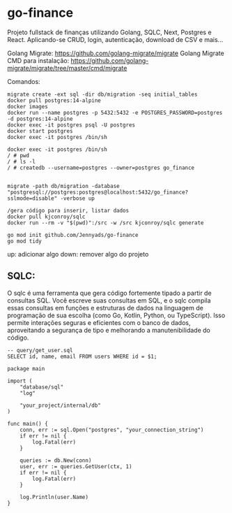 # go-finance
Projeto fullstack de finanças  utilizando Golang, SQLC, Next, Postgres e React. Aplicando-se CRUD, login, autenticação, download de CSV e mais...


Golang Migrate: https://github.com/golang-migrate/migrate
Golang Migrate CMD para instalação: https://github.com/golang-migrate/migrate/tree/master/cmd/migrate


Comandos:
````
migrate create -ext sql -dir db/migration -seq initial_tables
docker pull postgres:14-alpine
docker images
docker run --name postgres -p 5432:5432 -e POSTGRES_PASSWORD=postgres -d postgres:14-alpine
docker exec -it postgres psql -U postgres
docker start postgres
docker exec -it postgres /bin/sh

docker exec -it postgres /bin/sh
/ # pwd
/ # ls -l
/ # createdb --username=postgres --owner=postgres go_finance


migrate -path db/migration -database "postgresql://postgres:postgres@localhost:5432/go_finance?sslmode=disable" -verbose up

/gera código para inserir, listar dados
docker pull kjconroy/sqlc
docker run --rm -v "$(pwd)":/src -w /src kjconroy/sqlc generate

go mod init github.com/Jennyads/go-finance
go mod tidy

````

up: adicionar algo
down: remover algo do projeto



## SQLC:
O sqlc é uma ferramenta que gera código fortemente tipado a partir de consultas SQL. Você escreve suas consultas em SQL, e o sqlc compila essas consultas em funções e estruturas de dados na linguagem de programação de sua escolha (como Go, Kotlin, Python, ou TypeScript). Isso permite interações seguras e eficientes com o banco de dados, aproveitando a segurança de tipo e melhorando a manutenibilidade do código.

````
-- query/get_user.sql
SELECT id, name, email FROM users WHERE id = $1;
````

````
package main

import (
    "database/sql"
    "log"

    "your_project/internal/db"
)

func main() {
    conn, err := sql.Open("postgres", "your_connection_string")
    if err != nil {
        log.Fatal(err)
    }

    queries := db.New(conn)
    user, err := queries.GetUser(ctx, 1)
    if err != nil {
        log.Fatal(err)
    }

    log.Println(user.Name)
}

````


